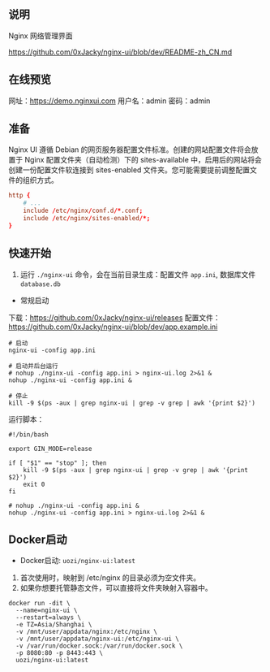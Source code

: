 ## 说明

Nginx 网络管理界面

https://github.com/0xJacky/nginx-ui/blob/dev/README-zh_CN.md


## 在线预览

网址：https://demo.nginxui.com
用户名：admin
密码：admin

## 准备

Nginx UI 遵循 Debian 的网页服务器配置文件标准。创建的网站配置文件将会放置于 Nginx 配置文件夹（自动检测）下的 sites-available 中，启用后的网站将会创建一份配置文件软连接到 sites-enabled 文件夹。您可能需要提前调整配置文件的组织方式。

```nginx.conf
http {
	# ...
	include /etc/nginx/conf.d/*.conf;
	include /etc/nginx/sites-enabled/*;
}
```

## 快速开始

1. 运行 `./nginx-ui` 命令，会在当前目录生成：配置文件 `app.ini`, 数据库文件 `database.db`

- 常规启动

下载：https://github.com/0xJacky/nginx-ui/releases
配置文件：https://github.com/0xJacky/nginx-ui/blob/dev/app.example.ini

```
# 启动
nginx-ui -config app.ini

# 启动并后台运行
# nohup ./nginx-ui -config app.ini > nginx-ui.log 2>&1 &
nohup ./nginx-ui -config app.ini &

# 停止
kill -9 $(ps -aux | grep nginx-ui | grep -v grep | awk '{print $2}')
```

运行脚本：

```shell
#!/bin/bash

export GIN_MODE=release

if [ "$1" == "stop" ]; then
    kill -9 $(ps -aux | grep nginx-ui | grep -v grep | awk '{print $2}')
    exit 0
fi

# nohup ./nginx-ui -config app.ini &
nohup ./nginx-ui -config app.ini > nginx-ui.log 2>&1 &

```


## Docker启动

- Docker启动: `uozi/nginx-ui:latest`

1. 首次使用时，映射到 /etc/nginx 的目录必须为空文件夹。
2. 如果你想要托管静态文件，可以直接将文件夹映射入容器中。

```shell
docker run -dit \
  --name=nginx-ui \
  --restart=always \
  -e TZ=Asia/Shanghai \
  -v /mnt/user/appdata/nginx:/etc/nginx \
  -v /mnt/user/appdata/nginx-ui:/etc/nginx-ui \
  -v /var/run/docker.sock:/var/run/docker.sock \
  -p 8080:80 -p 8443:443 \
  uozi/nginx-ui:latest
```
